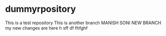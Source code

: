 # dummyrpository
This is a test repository
This is another branch
MANISH SONI NEW BRANCH
my new changes are here 
h
sff df fhfghf
